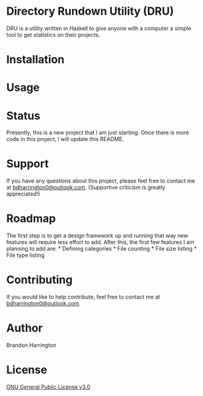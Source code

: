 
# Directory Rundown Utility (DRU)

DRU is a utility written in Haskell to give anyone with a
computer a simple tool to get statistics on their projects.


# Installation


# Usage


# Status

Presently, this is a new project that I am just starting.
Once there is more code in this project, I will update this
README.


# Support

If you have any questions about this project, please feel
free to contact me at bdharrington0@outlook.com. (Supportive
criticism is greatly appreciated!)


# Roadmap 

The first step is to get a design framework up and running
that way new features will require less effort to add. After
this, the first few features I am planning to add are:
    * Defining categories
    * File counting
    * File size listing
    * File type listing


# Contributing

If you would like to help contribute, feel free to contact
me at bdharrington0@outlook.com.


# Author

Brandon Harrington


# License

[GNU General Public License v3.0](https://choosealicense.com/licenses/gpl-3.0/)